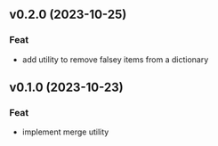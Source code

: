 ## v0.2.0 (2023-10-25)

### Feat

- add utility to remove falsey items from a dictionary

## v0.1.0 (2023-10-23)

### Feat

- implement merge utility
